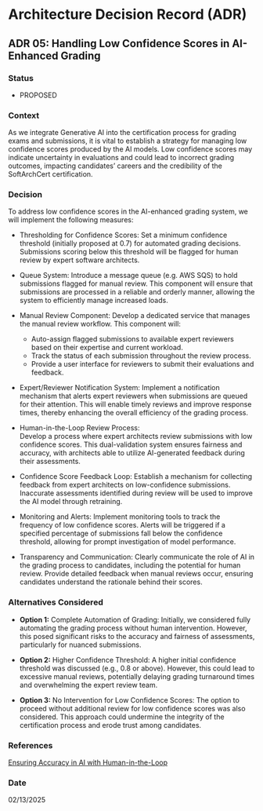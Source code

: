 # Architecture Decision Record (ADR)

## ADR 05: Handling Low Confidence Scores in AI-Enhanced Grading
 
### Status
- PROPOSED

### Context
As we integrate Generative AI into the certification process for grading exams and submissions, it is vital to establish 
a strategy for managing low confidence scores produced by the AI models.
Low confidence scores may indicate uncertainty in evaluations and could lead to incorrect grading outcomes, impacting 
candidates’ careers and the credibility of the SoftArchCert certification.

### Decision
To address low confidence scores in the AI-enhanced grading system, we will implement the following measures:

- Thresholding for Confidence Scores:
Set a minimum confidence threshold (initially proposed at 0.7) for automated grading decisions. Submissions scoring below
this threshold will be flagged for human review by expert software architects.

- Queue System:
Introduce a message queue (e.g. AWS SQS) to hold submissions flagged for manual review. This component will ensure 
that submissions are processed in a reliable and orderly manner, allowing the system to efficiently manage increased loads.

- Manual Review Component:
Develop a dedicated service that manages the manual review workflow. This component will:
  - Auto-assign flagged submissions to available expert reviewers based on their expertise and current workload.
  - Track the status of each submission throughout the review process.
  - Provide a user interface for reviewers to submit their evaluations and feedback.

- Expert/Reviewer Notification System:
Implement a notification mechanism that alerts expert reviewers when submissions are queued for their attention. This 
will enable timely reviews and improve response times, thereby enhancing the overall efficiency of the grading process.

- Human-in-the-Loop Review Process:  
Develop a process where expert architects review submissions with low confidence scores. This dual-validation system 
ensures fairness and accuracy, with architects able to utilize AI-generated feedback during their assessments.

- Confidence Score Feedback Loop:
Establish a mechanism for collecting feedback from expert architects on low-confidence submissions. Inaccurate assessments
identified during review will be used to improve the AI model through retraining.

- Monitoring and Alerts:
Implement monitoring tools to track the frequency of low confidence scores. Alerts will be triggered if a specified 
percentage of submissions fall below the confidence threshold, allowing for prompt investigation of model performance.

- Transparency and Communication:
Clearly communicate the role of AI in the grading process to candidates, including the potential for human review. Provide
detailed feedback when manual reviews occur, ensuring candidates understand the rationale behind their scores.

### Alternatives Considered
- **Option 1:** Complete Automation of Grading:
Initially, we considered fully automating the grading process without human intervention. However, this posed significant
risks to the accuracy and fairness of assessments, particularly for nuanced submissions.

- **Option 2:** Higher Confidence Threshold:
A higher initial confidence threshold was discussed (e.g., 0.8 or above). However, this could lead to excessive manual 
reviews, potentially delaying grading turnaround times and overwhelming the expert review team.

- **Option 3:** No Intervention for Low Confidence Scores:
The option to proceed without additional review for low confidence scores was also considered. This approach could 
undermine the integrity of the certification process and erode trust among candidates.

### References
[Ensuring Accuracy in AI with Human-in-the-Loop](https://medium.com/@j.m.olivera08/ensuring-accuracy-in-ai-with-human-in-the-loop-7a4d9143296d)

### Date
02/13/2025
